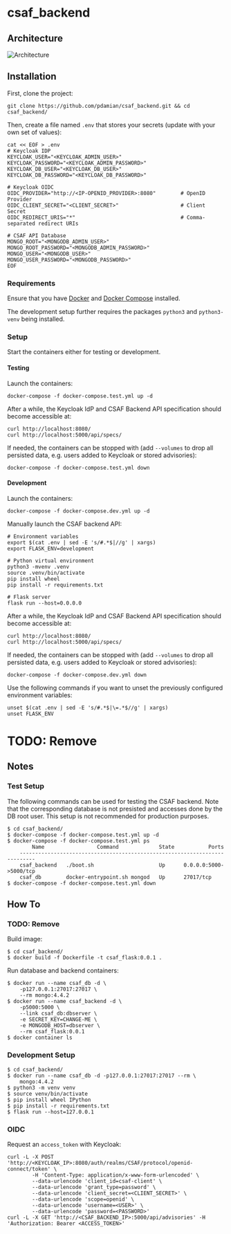 # csaf_backend
## Architecture
![Architecture](https://github.com/pdamian/csaf_backend/blob/main/Architecture_CSAF-Backend.png)

## Installation
First, clone the project:
```
git clone https://github.com/pdamian/csaf_backend.git && cd csaf_backend/
```
Then, create a file named `.env` that stores your secrets (update with your own set of values):
```
cat << EOF > .env
# Keycloak IDP
KEYCLOAK_USER="<KEYCLOAK_ADMIN_USER>"
KEYCLOAK_PASSWORD="<KEYCLOAK_ADMIN_PASSWORD>"
KEYCLOAK_DB_USER="<KEYCLOAK_DB_USER>"
KEYCLOAK_DB_PASSWORD="<KEYCLOAK_DB_PASSWORD>"

# Keycloak OIDC
OIDC_PROVIDER="http://<IP-OPENID_PROVIDER>:8080"        # OpenID Provider
OIDC_CLIENT_SECRET="<CLIENT_SECRET>"                    # Client Secret
OIDC_REDIRECT_URIS="*"                                  # Comma-separated redirect URIs

# CSAF API Database
MONGO_ROOT="<MONGODB_ADMIN_USER>"
MONGO_ROOT_PASSWORD="<MONGODB_ADMIN_PASSWORD>"
MONGO_USER="<MONGODB_USER>"
MONGO_USER_PASSWORD="<MONGODB_PASSWORD>"
EOF
```
### Requirements
Ensure that you have [Docker](https://docs.docker.com/get-docker/) and [Docker Compose](https://docs.docker.com/compose/install/) installed.

The development setup further requires the packages `python3` and `python3-venv` being installed.
### Setup
Start the containers either for testing or development.
#### Testing
Launch the containers:
```
docker-compose -f docker-compose.test.yml up -d
```
After a while, the Keycloak IdP and CSAF Backend API specification should become accessible at:
```
curl http://localhost:8080/
curl http://localhost:5000/api/specs/
```
If needed, the containers can be stopped with (add `--volumes` to drop all persisted data, e.g. users added to Keycloak or stored advisories):
```
docker-compose -f docker-compose.test.yml down
```
#### Development
Launch the containers:
```
docker-compose -f docker-compose.dev.yml up -d
```
Manually launch the CSAF backend API:
```
# Environment variables
export $(cat .env | sed -E 's/#.*$|//g' | xargs)
export FLASK_ENV=development

# Python virtual environment
python3 -mvenv .venv
source .venv/bin/activate
pip install wheel
pip install -r requirements.txt

# Flask server
flask run --host=0.0.0.0
```
After a while, the Keycloak IdP and CSAF Backend API specification should become accessible at:
```
curl http://localhost:8080/
curl http://localhost:5000/api/specs/
```
If needed, the containers can be stopped with (add `--volumes` to drop all persisted data, e.g. users added to Keycloak or stored advisories):
```
docker-compose -f docker-compose.dev.yml down
```
Use the following commands if you want to unset the previously configured environment variables:
```
unset $(cat .env | sed -E 's/#.*$|\=.*$//g' | xargs)
unset FLASK_ENV
```
# TODO: Remove
## Notes
### Test Setup
The following commands can be used for testing the CSAF backend. Note that the corresponding database is not presisted and accesses done by the DB root user. This setup is not recommended for production purposes.
```
$ cd csaf_backend/
$ docker-compose -f docker-compose.test.yml up -d
$ docker-compose -f docker-compose.test.yml ps
        Name                 Command             State           Ports         
    ---------------------------------------------------------------------------
    csaf_backend   ./boot.sh                     Up      0.0.0.0:5000->5000/tcp
    csaf_db        docker-entrypoint.sh mongod   Up      27017/tcp
$ docker-compose -f docker-compose.test.yml down
```
## How To


### TODO: Remove
Build image:
```
$ cd csaf_backend/
$ docker build -f Dockerfile -t csaf_flask:0.0.1 .
```
Run database and backend containers:
```
$ docker run --name csaf_db -d \
    -p127.0.0.1:27017:27017 \
    --rm mongo:4.4.2
$ docker run --name csaf_backend -d \
    -p5000:5000 \
    --link csaf_db:dbserver \
    -e SECRET_KEY=CHANGE-ME \
    -e MONGODB_HOST=dbserver \
    --rm csaf_flask:0.0.1
$ docker container ls
```
### Development Setup
```
$ cd csaf_backend/
$ docker run --name csaf_db -d -p127.0.0.1:27017:27017 --rm \
    mongo:4.4.2
$ python3 -m venv venv
$ source venv/bin/activate
$ pip install wheel IPython
$ pip install -r requirements.txt
$ flask run --host=127.0.0.1
```
### OIDC
Request an `access_token` with Keycloak:
```
curl -L -X POST 'http://<KEYCLOAK_IP>:8080/auth/realms/CSAF/protocol/openid-connect/token' \
        -H 'Content-Type: application/x-www-form-urlencoded' \
        --data-urlencode 'client_id=csaf-client' \
        --data-urlencode 'grant_type=password' \
        --data-urlencode 'client_secret=<CLIENT_SECRET>' \
        --data-urlencode 'scope=openid' \
        --data-urlencode 'username=<USER>' \
        --data-urlencode 'password=<PASSWORD>'
curl -L -X GET 'http://<CSAF_BACKEND_IP>:5000/api/advisories' -H 'Authorization: Bearer <ACCESS_TOKEN>'
```

